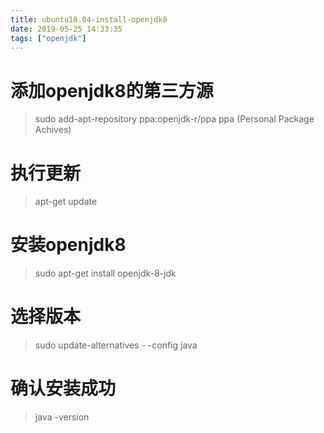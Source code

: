 ```yaml
---
title: ubuntu18.04-install-openjdk8
date: 2019-05-25 14:33:35
tags: ["openjdk"]
---
```

# 添加openjdk8的第三方源
>sudo add-apt-repository ppa:openjdk-r/ppa
ppa (Personal Package Achives)
# 执行更新
>apt-get update
# 安装openjdk8
>sudo apt-get install openjdk-8-jdk
# 选择版本
>sudo update-alternatives  - -config java
# 确认安装成功
>java -version
